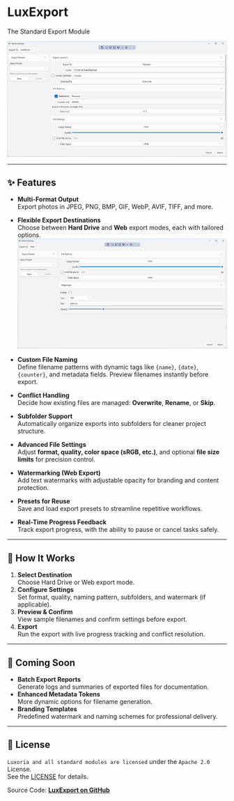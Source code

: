 # LuxExport  
The Standard Export Module  

![PIC1](https://raw.githubusercontent.com/LuxoriaSoft/Luxoria/e045553ed22d8de0359f165e2554348032a5a5b9/Modules/LuxExport/docs/luxexport.mainview.png)

---

## ✨ Features
- **Multi-Format Output**  
  Export photos in JPEG, PNG, BMP, GIF, WebP, AVIF, TIFF, and more.

- **Flexible Export Destinations**  
  Choose between **Hard Drive** and **Web** export modes, each with tailored options.  
  ![PIC2](https://raw.githubusercontent.com/LuxoriaSoft/Luxoria/e045553ed22d8de0359f165e2554348032a5a5b9/Modules/LuxExport/docs/luxexport.webexportview.png)

- **Custom File Naming**  
  Define filename patterns with dynamic tags like `{name}`, `{date}`, `{counter}`, and metadata fields. Preview filenames instantly before export.

- **Conflict Handling**  
  Decide how existing files are managed: **Overwrite**, **Rename**, or **Skip**.

- **Subfolder Support**  
  Automatically organize exports into subfolders for cleaner project structure.

- **Advanced File Settings**  
  Adjust **format, quality, color space (sRGB, etc.)**, and optional **file size limits** for precision control.

- **Watermarking (Web Export)**  
  Add text watermarks with adjustable opacity for branding and content protection.

- **Presets for Reuse**  
  Save and load export presets to streamline repetitive workflows.

- **Real-Time Progress Feedback**  
  Track export progress, with the ability to pause or cancel tasks safely.

---

## 📂 How It Works
1. **Select Destination**  
   Choose Hard Drive or Web export mode.  
2. **Configure Settings**  
   Set format, quality, naming pattern, subfolders, and watermark (if applicable).  
3. **Preview & Confirm**  
   View sample filenames and confirm settings before export.  
4. **Export**  
   Run the export with live progress tracking and conflict resolution.  

---

## 📌 Coming Soon
- **Batch Export Reports**  
  Generate logs and summaries of exported files for documentation.  
- **Enhanced Metadata Tokens**  
  More dynamic options for filename generation.  
- **Branding Templates**  
  Predefined watermark and naming schemes for professional delivery.  

---

## 📄 License
`Luxoria and all standard modules are licensed` under the `Apache 2.0` License.  
See the [LICENSE](https://docs.luxoria.bluepelicansoft.com/LICENSE) for details.  

Source Code: [**LuxExport on GitHub**](https://github.com/LuxoriaSoft/Luxoria/tree/main/Modules/LuxExport)
